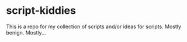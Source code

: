 script-kiddies
==============

This is a repo for my collection of scripts and/or ideas for scripts.  Mostly benign.  Mostly...
